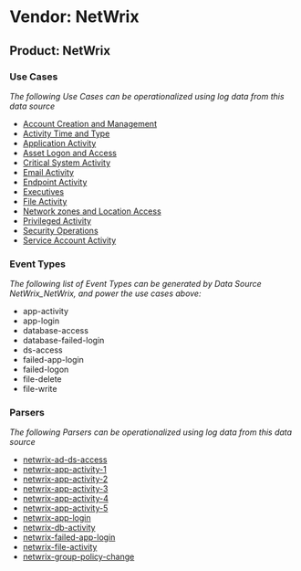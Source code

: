 Vendor: NetWrix
===============
Product: NetWrix
----------------

### Use Cases

_The following Use Cases can be operationalized using log data from this data source_

* [Account Creation and Management](usecase_account_creation_and_management.md)
* [Activity Time  and Type](usecase_activity_time__and_type.md)
* [Application Activity](usecase_application_activity.md)
* [Asset Logon and Access](usecase_asset_logon_and_access.md)
* [Critical System Activity](usecase_critical_system_activity.md)
* [Email Activity](usecase_email_activity.md)
* [Endpoint Activity](usecase_endpoint_activity.md)
* [Executives](usecase_executives.md)
* [File Activity](usecase_file_activity.md)
* [Network zones and Location Access](usecase_network_zones_and_location_access.md)
* [Privileged Activity](usecase_privileged_activity.md)
* [Security Operations](usecase_security_operations.md)
* [Service Account Activity](usecase_service_account_activity.md)


### Event Types

_The following list of Event Types can be generated by Data Source NetWrix_NetWrix, and power the use cases above:_

- app-activity
- app-login
- database-access
- database-failed-login
- ds-access
- failed-app-login
- failed-logon
- file-delete
- file-write


### Parsers

_The following Parsers can be operationalized using log data from this data source_

* [netwrix-ad-ds-access](parserContent_netwrix-ad-ds-access.md)
* [netwrix-app-activity-1](parserContent_netwrix-app-activity-1.md)
* [netwrix-app-activity-2](parserContent_netwrix-app-activity-2.md)
* [netwrix-app-activity-3](parserContent_netwrix-app-activity-3.md)
* [netwrix-app-activity-4](parserContent_netwrix-app-activity-4.md)
* [netwrix-app-activity-5](parserContent_netwrix-app-activity-5.md)
* [netwrix-app-login](parserContent_netwrix-app-login.md)
* [netwrix-db-activity](parserContent_netwrix-db-activity.md)
* [netwrix-failed-app-login](parserContent_netwrix-failed-app-login.md)
* [netwrix-file-activity](parserContent_netwrix-file-activity.md)
* [netwrix-group-policy-change](parserContent_netwrix-group-policy-change.md)
